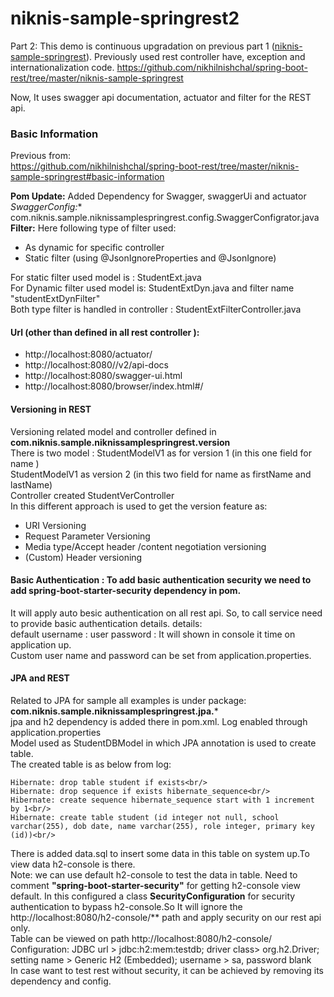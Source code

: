 # niknis-sample-springrest2
Part 2: This demo is continuous upgradation on previous part 1 ([niknis-sample-springrest](https://github.com/nikhilnishchal/spring-boot-rest/tree/master/niknis-sample-springrest)).
Previously used rest controller have, exception and internationalization code.
https://github.com/nikhilnishchal/spring-boot-rest/tree/master/niknis-sample-springrest

Now, It uses swagger api documentation, actuator and filter for the REST api.


### Basic Information
Previous from: <br/>
https://github.com/nikhilnishchal/spring-boot-rest/tree/master/niknis-sample-springrest#basic-information<br/>


**Pom Update:** Added Dependency for Swagger, swaggerUi and actuator<br/>
*SwaggerConfig:** com.niknis.sample.niknissamplespringrest.config.SwaggerConfigrator.java<br/>
**Filter:** Here following type of filter used:<br/>
* As dynamic for specific controller <br/>
* Static filter (using @JsonIgnoreProperties and @JsonIgnore)<br/>

For static filter used model is :  StudentExt.java<br/>
For Dynamic filter used model is:  StudentExtDyn.java and filter name "studentExtDynFilter"<br/>
Both type filter is handled in controller : StudentExtFilterController.java

#### Url (other than defined in all rest controller ):
* http://localhost:8080/actuator/
* http://localhost:8080//v2/api-docs
* http://localhost:8080/swagger-ui.html
* http://localhost:8080/browser/index.html#/


#### Versioning in REST
Versioning related model and controller defined in **com.niknis.sample.niknissamplespringrest.version**
<br/>
There is two model : StudentModelV1 as for version 1 (in this one field for name )<br/>
StudentModelV1 as version 2 (in this two field for name as firstName and lastName)<br/>
Controller created StudentVerController<br/>
In this different approach is used to get the version feature as:<br/>
* URI Versioning
* Request Parameter Versioning
* Media type/Accept header /content negotiation versioning
* (Custom) Header versioning

#### Basic Authentication : To add basic authentication security we need to add spring-boot-starter-security dependency in pom.
It will apply auto besic authentication on all rest api. So, to call service need to provide basic authentication details. details:<br/>
default username : user
password : It will shown in console it time on application up.<br/>
Custom user name and password can be set from application.properties.<br/>


#### JPA and REST
Related to JPA for sample all examples is under package: **com.niknis.sample.niknissamplespringrest.jpa.*** <br/>
jpa and h2 dependency is added there in pom.xml. Log enabled through application.properties<br/>
Model used as StudentDBModel in which JPA annotation is used to create table.<br/>
The created table is as below from log:<br/>
    
    Hibernate: drop table student if exists<br/>
    Hibernate: drop sequence if exists hibernate_sequence<br/>
    Hibernate: create sequence hibernate_sequence start with 1 increment by 1<br/>
    Hibernate: create table student (id integer not null, school varchar(255), dob date, name varchar(255), role integer, primary key (id))<br/>
    
 
There is added data.sql to insert some data in this table on system up.To view data h2-console is there.<br/>
Note: we can use default h2-console to test the data in table. Need to comment **"spring-boot-starter-security"** for getting h2-console view default.
In this configured a class **SecurityConfiguration** for security authentication to bypass h2-console.So It will ignore the http://localhost:8080/h2-console/** path and apply security on our rest api only.<br/>
Table can be viewed on path http://localhost:8080/h2-console/ <br/>
Configuration: JDBC url > jdbc:h2:mem:testdb; driver class> org.h2.Driver; setting name > Generic H2 (Embedded); username > sa, password blank<br/>
In case want to test rest without security, it can be achieved by removing its dependency and config.<br/>



